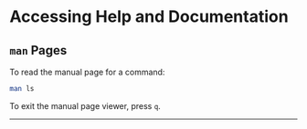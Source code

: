 # Accessing Help and Documentation

## `man` Pages

To read the manual page for a command:

```bash
man ls
```
To exit the manual page viewer, press `q`.

---
